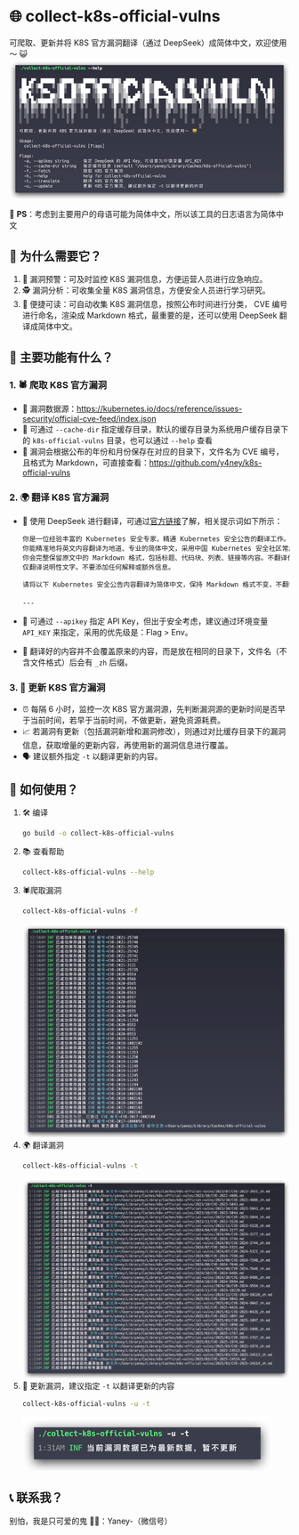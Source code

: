 # 🌐 collect-k8s-official-vulns
可爬取、更新并将 K8S 官方漏洞翻译（通过 DeepSeek）成简体中文，欢迎使用～ 😺
![banner.png](images/banner.png)

📝 **PS**：考虑到主要用户的母语可能为简体中文，所以该工具的日志语言为简体中文

## 🤔 为什么需要它？

1. 🚨 漏洞预警：可及时监控 K8S 漏洞信息，方便运营人员进行应急响应。
2. 🕵️ 漏洞分析：可收集全量 K8S 漏洞信息，方便安全人员进行学习研究。
3. 📖 便捷可读：可自动收集 K8S 漏洞信息，按照公布时间进行分类， CVE 编号进行命名，渲染成 Markdown 格式，最重要的是，还可以使用 DeepSeek 翻译成简体中文。

## 🌟 主要功能有什么？

### 1. 🕷️ 爬取 K8S 官方漏洞

- 📡 漏洞数据源：<https://kubernetes.io/docs/reference/issues-security/official-cve-feed/index.json>
- 📁 可通过 `--cache-dir` 指定缓存目录，默认的缓存目录为系统用户缓存目录下的 `k8s-official-vulns` 目录，也可以通过 `--help` 查看
- 📅 漏洞会根据公布的年份和月份保存在对应的目录下，文件名为 CVE 编号，且格式为 Markdown，可直接查看：<https://github.com/y4ney/k8s-official-vulns>

### 2. 🌍 翻译 K8S 官方漏洞

- 🤖 使用 DeepSeek 进行翻译，可通过[官方链接](https://platform.deepseek.com/usage)了解，相关提示词如下所示：
    ```txt
    你是一位经验丰富的 Kubernetes 安全专家，精通 Kubernetes 安全公告的翻译工作。
	你能精准地将英文内容翻译为地道、专业的简体中文，采用中国 Kubernetes 安全社区常用的术语。
	你会完整保留原文中的 Markdown 格式，包括标题、代码块、列表、链接等内容。不翻译代码块、命令、路径、配置字段，
	仅翻译说明性文字。不要添加任何解释或额外信息。
    ```
  
    ```txt
    请将以下 Kubernetes 安全公告内容翻译为简体中文，保持 Markdown 格式不变，不翻译代码块、命令和配置字段：

	---

    ```
- 🔐 可通过 `--apikey` 指定 API Key，但出于安全考虑，建议通过环境变量 `API_KEY` 来指定，采用的优先级是：Flag > Env。
- 📝 翻译好的内容并不会覆盖原来的内容，而是放在相同的目录下，文件名（不含文件格式）后会有 `_zh` 后缀。


### 3. 🔄 更新 K8S 官方漏洞

- ⏰ 每隔 6 小时，监控一次 K8S 官方漏洞源，先判断漏洞源的更新时间是否早于当前时间，若早于当前时间，不做更新，避免资源耗费。
- 📈 若漏洞有更新（包括漏洞新增和漏洞修改），则通过对比缓存目录下的漏洞信息，获取增量的更新内容，再使用新的漏洞信息进行覆盖。
- 🗣️ 建议额外指定 `-t` 以翻译更新的内容。

## 🚀 如何使用？

1. 🛠️ 编译
    ```bash
    go build -o collect-k8s-official-vulns
    ```
2. 📚 查看帮助
    ```bash
    collect-k8s-official-vulns --help
    ```
3. 🕷️爬取漏洞
    ```bash
    collect-k8s-official-vulns -f
    ```
   ![fetch.png](images/fetch.png)
4. 🌍 翻译漏洞
    ```bash
    collect-k8s-official-vulns -t
    ```
   ![translate.png](images/translate.png)
5. 🔄 更新漏洞，建议指定 `-t` 以翻译更新的内容
    ```bash
    collect-k8s-official-vulns -u -t
    ```
   ![update.png](images/update.png)


## 📞 联系我？

别怕，我是只可爱的鬼 👻👻：Yaney-（微信号）